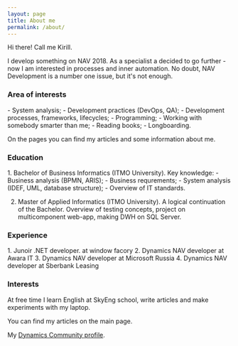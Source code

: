 ```yaml
---
layout: page
title: About me
permalink: /about/
---
```



Hi there!
Call me Kirill.

I develop something on NAV 2018. As a specialist a decided to go further - now I am interested in processes and inner automation. No doubt, NAV Development is a number one issue, but it's not enough.

<h3>Area of interests</h3>
- System analysis;
- Development practices (DevOps, QA);
- Development processes, frameworks, lifecycles;
- Programming;
- Working with somebody smarter than me;
- Reading books;
- Longboarding.

On the pages you can find my articles and some information about me.

<h3>Education</h3>
1. Bachelor of Business Informatics (ITMO University).
Key knowledge:
- Business analysis (BPMN, ARIS);
- Business requrements;
- System analysis (IDEF, UML, database structure);
- Overview of IT standards.

2. Master of Applied Informatics (ITMO University).
A logical continuation of the Bachelor. Overview of testing concepts, project on multicomponent web-app, making DWH on SQL Server.

<h3>Experience</h3>
1. Junoir .NET developer. at window facory
2. Dynamics NAV developer at Awara IT
3. Dynamics NAV developer at Microsoft Russia
4. Dynamics NAV developer at Sberbank Leasing

<h3>Interests</h3>
At free time I learn English at SkyEng school, write articles and make experiments with my laptop.


You can find my articles on the main page.

My [Dynamics Community profile][dynamics-community].

[dynamics-community]: https://community.dynamics.com/nav/b/kirillcheremisinnav